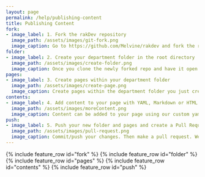 ```yaml
---
layout: page
permalink: /help/publishing-content
title: Publishing Content
fork:
- image_label: 1. Fork the rakDev repository
  image_path: /assets/images/git-fork.png
  image_caption: Go to https://github.com/Melvine/rakdev and fork the repository.
folder:
- image_label: 2. Create your department folder in the root directory
  image_path: /assets/images/create-folder.png
  image_caption: Once you clone the newly forked repo and have it open in your IDE/Text Editor create a new folder with your department or company name in the root directory.
pages:
- image_label: 3. Create pages within your department folder 
  image_path: /assets/images/create-page.png
  image_caption: Create pages within the department folder you just created. Any pages within this folder will automatically populate of your department page sidemenu.
contents:
- image_label: 4. Add content to your page with YAML, Markdown or HTML
  image_path: /assets/images/moreContent.png
  image_caption: Content can be added to your page using our custom yaml key/value pairs, markdown or HTML. You can also use a combination of the three if you prefer!
push:
- image_label: 5. Push your new folder and pages and create a Pull Request 
  image_path: /assets/images/pull-request.png
  image_caption: Commit/push your changes. Then make a pull request. We will review the changes you've made and then merge them. The changes you made should be automatically deployed shortly after.
---
```

{% include feature_row id="fork" %}
{% include feature_row id="folder" %}
{% include feature_row id="pages" %}
{% include feature_row id="contents" %}
{% include feature_row id="push" %}

